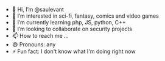 - 👋 Hi, I’m @saulevant
- 👀 I’m interested in sci-fi, fantasy, comics and video games
- 🌱 I’m currently learning php, JS, python, C++
- 💞️ I’m looking to collaborate on security projects
- 📫 How to reach me ...
- 😄 Pronouns: any
- ⚡ Fun fact: I don't know what I'm doing right now

<!---
saulevant/saulevant is a ✨ special ✨ repository because its `README.md` (this file) appears on your GitHub profile.
You can click the Preview link to take a look at your changes.
--->
